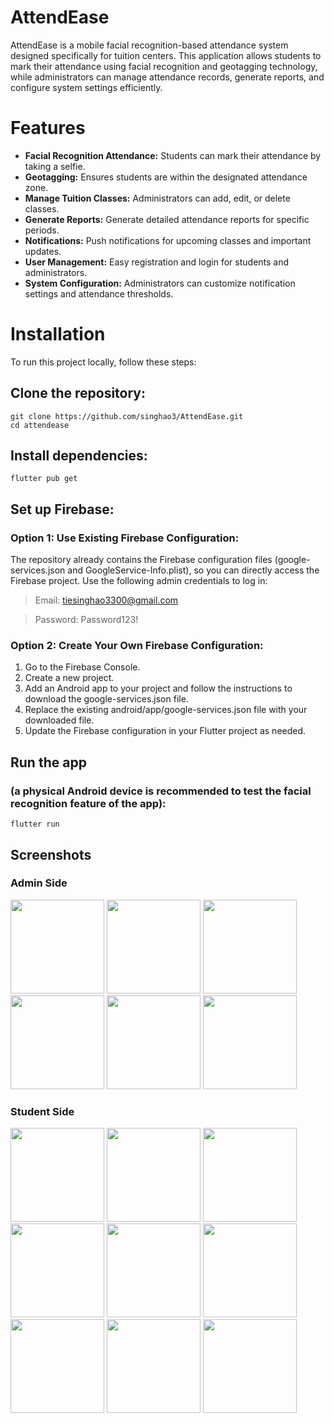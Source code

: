 # AttendEase
AttendEase is a mobile facial recognition-based attendance system designed specifically for tuition centers. This application allows students to mark their attendance using facial recognition and geotagging technology, while administrators can manage attendance records, generate reports, and configure system settings efficiently.

# Features
- **Facial Recognition Attendance:** Students can mark their attendance by taking a selfie.
- **Geotagging:** Ensures students are within the designated attendance zone.
- **Manage Tuition Classes:** Administrators can add, edit, or delete classes.
- **Generate Reports:** Generate detailed attendance reports for specific periods.
- **Notifications:** Push notifications for upcoming classes and important updates.
- **User Management:** Easy registration and login for students and administrators.
- **System Configuration:** Administrators can customize notification settings and attendance thresholds.

# Installation
To run this project locally, follow these steps:

## Clone the repository:
```
git clone https://github.com/singhao3/AttendEase.git
cd attendease
```

## Install dependencies:
```
flutter pub get
```

## Set up Firebase:

### Option 1: Use Existing Firebase Configuration: 
The repository already contains the Firebase configuration files (google-services.json and GoogleService-Info.plist), so you can directly access the Firebase project. Use the following admin credentials to log in:
> Email: tiesinghao3300@gmail.com

> Password: Password123!

### Option 2: Create Your Own Firebase Configuration:
1. Go to the Firebase Console.
2. Create a new project.
3. Add an Android app to your project and follow the instructions to download the google-services.json file.
4. Replace the existing android/app/google-services.json file with your downloaded file.
5. Update the Firebase configuration in your Flutter project as needed.

## Run the app 
### (a physical Android device is recommended to test the facial recognition feature of the app):
```
flutter run
```

## Screenshots
### Admin Side
<img src="https://github.com/user-attachments/assets/6af2c769-32f5-4a01-aa03-150d3e15b32e" width="150">
<img src="https://github.com/user-attachments/assets/71f2f1a5-7d8f-48a0-a508-9f3780f65c0b" width="150">
<img src="https://github.com/user-attachments/assets/a2c174c3-630e-4cbe-9265-0172696ef418" width="150">
<img src="https://github.com/user-attachments/assets/d347e2f6-71fe-4d56-9448-7ed50965c4be" width="150">
<img src="https://github.com/user-attachments/assets/47148144-5564-4a7e-aecf-1d9105854fb0" width="150">
<img src="https://github.com/user-attachments/assets/6a5f2509-bc82-45ed-93b7-e54e804e9492" width="150">

### Student Side
<img src="https://github.com/user-attachments/assets/06e68744-b8d6-4c9e-8732-c1985db7d2cb" width="150">
<img src="https://github.com/user-attachments/assets/98a349c3-e67d-4360-98c4-32c30b011998" width="150">
<img src="https://github.com/user-attachments/assets/0df2cf87-dae5-461c-80c9-b46939a4d85f" width="150">
<img src="https://github.com/user-attachments/assets/8b76fc3b-5ffa-4bec-b080-396251715846" width="150">
<img src="https://github.com/user-attachments/assets/619f3f7f-46c9-4d68-aef9-0c2ef3fd0574" width="150">
<img src="https://github.com/user-attachments/assets/a8d6ba60-c636-4f8f-8084-0ededb9683dd" width="150">
<img src="https://github.com/user-attachments/assets/5eb7f7a2-a25f-432b-b6ca-ec3748ecb17b" width="150">
<img src="https://github.com/user-attachments/assets/bcfcd2e7-fe17-4512-b031-199a77c3ca3b" width="150">
<img src="https://github.com/user-attachments/assets/5f769351-1679-4fe9-88a2-4912aa16f368" width="150">
